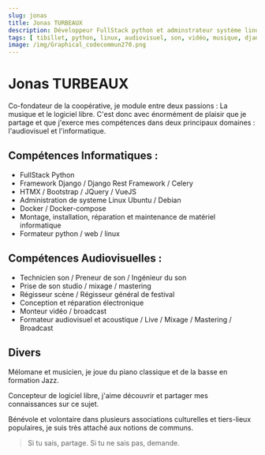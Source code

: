 ```yaml
---
slug: jonas
title: Jonas TURBEAUX
description: Développeur FullStack python et adminstrateur système linux polyvalent.
tags: [ tibillet, python, linux, audiovisuel, son, vidéo, musique, django, docker, docker-compose, htmx, ]
image: /img/Graphical_codecommun270.png
---
```


# Jonas TURBEAUX

Co-fondateur de la coopérative, je module entre deux passions : La musique et le logiciel libre.
C'est donc avec énormément de plaisir que je partage et que j'exerce mes compétences dans deux principaux
domaines : l'audiovisuel et l'informatique.

## Compétences Informatiques :

- FullStack Python
- Framework Django / Django Rest Framework / Celery
- HTMX / Bootstrap / JQuery / VueJS
- Administration de systeme Linux Ubuntu / Debian
- Docker / Docker-compose
- Montage, installation, réparation et maintenance de matériel informatique
- Formateur python / web / linux

## Compétences Audiovisuelles :

- Technicien son / Preneur de son / Ingénieur du son
- Prise de son studio / mixage / mastering
- Régisseur scène / Régisseur général de festival
- Conception et réparation électronique
- Monteur vidéo / broadcast
- Formateur audiovisuel et acoustique / Live / Mixage / Mastering / Broadcast

## Divers

Mélomane et musicien, je joue du piano classique et de la basse en formation Jazz.

Concepteur de logiciel libre, j'aime découvrir et partager mes connaissances sur ce sujet.

Bénévole et volontaire dans plusieurs associations culturelles et tiers-lieux populaires, je suis très attaché aux
notions de communs.

> Si tu sais, partage.
> Si tu ne sais pas, demande.
